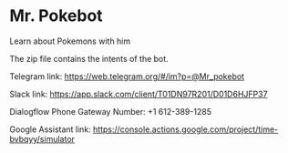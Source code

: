 # Mr. Pokebot
Learn about Pokemons with him

The zip file contains the intents of the bot.

Telegram link: https://web.telegram.org/#/im?p=@Mr_pokebot

Slack link: https://app.slack.com/client/T01DN97R201/D01D6HJFP37

Dialogflow Phone Gateway Number: +1 612-389-1285

Google Assistant link: https://console.actions.google.com/project/time-bvbqyy/simulator
